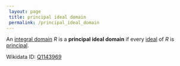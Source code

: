```yaml
---
 layout: page
 title: principal ideal domain
 permalink: /principal_ideal_domain
---
```

An [integral domain](https://defsmath.github.io/DefsMath/integral_domain) $R$ is a **principal ideal domain** if every [ideal](https://defsmath.github.io/DefsMath/ring_ideal) of $R$ is [principal](https://defsmath.github.io/DefsMath/principal_ideal).

Wikidata ID: [Q1143969](https://www.wikidata.org/wiki/Q1143969)